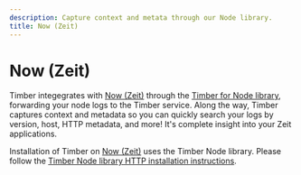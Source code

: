 ```yaml
---
description: Capture context and metata through our Node library.
title: Now (Zeit)
---
```

# Now (Zeit)

Timber integegrates with [Now (Zeit)](https://zeit.co/now) through the [Timber for Node library](/languages/node), forwarding your node logs to the Timber service. Along the way, Timber captures context and metadata so you can quickly search your logs by version, host, HTTP metadata, and more! It's complete insight into your Zeit applications.

Installation of Timber on [Now (Zeit)](https://zeit.co/now) uses the Timber Node library. Please follow the [Timber Node library HTTP installation instructions](/languages/node/installation/http).
